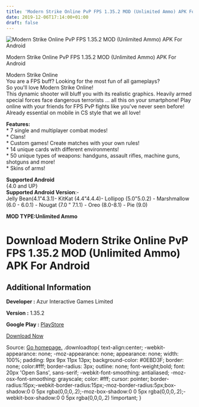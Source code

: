 ```yaml
---
title: 'Modern Strike Online PvP FPS 1.35.2 MOD (Unlimited Ammo) APK For Android'
date: 2019-12-06T17:14:00+01:00
draft: false
---
```


![Modern Strike Online PvP FPS 1.35.2 MOD (Unlimited Ammo) APK For Android](https://i2.wp.com/apkhome.net/wp-content/uploads/2019/11/Modern-Strike-Online-PvP-FPS.png "Modern Strike Online PvP FPS 1.35.2 MOD (Unlimited Ammo) APK For Android")

  

Modern Strike Online PvP FPS 1.35.2 MOD (Unlimited Ammo) APK For Android

Modern Strike Online  
You are a FPS buff? Looking for the most fun of all gameplays?  
So you'll love Modern Strike Online!  
This dynamic shooter will bluff you with its realistic graphics. Heavily armed special forces face dangerous terrorists ... all this on your smartphone! Play online with your friends for FPS PvP fights like you've never seen before! Already essential on mobile in CS style that we all love!

**Features:**  
\* 7 single and multiplayer combat modes!  
\* Clans!  
\* Custom games! Create matches with your own rules!  
\* 14 unique cards with different environments!  
\* 50 unique types of weapons: handguns, assault rifles, machine guns, shotguns and more!  
\* Skins of arms!

**Supported Android**  
{4.0 and UP}  
**Supported Android Version**:-  
Jelly Bean(4.1"4.3.1)- KitKat (4.4"4.4.4)- Lollipop (5.0"5.0.2) - Marshmallow (6.0 - 6.0.1) - Nougat (7.0 " 7.1.1) - Oreo (8.0-8.1) - Pie (9.0)

**MOD TYPE:Unlimited Ammo**

Download Modern Strike Online PvP FPS 1.35.2 MOD (Unlimited Ammo) APK For Android
=================================================================================

Additional Information
----------------------

**Developer :** Azur Interactive Games Limited

**Version :** 1.35.2

**Google Play :** [PlayStore](https://play.google.com/store/apps/details?id=com.gamedevltd.modernstrike&ah=TInVGmvxgntEvKfPP-Jw8SzVLR4)

  

[Download Now](https://store4app.co/post/modern-strike-online-pvp-fps-1-35-2-mod-unlimited-ammo-apk-for-android_1575130774)

  
Source: [Go homepage.](https://store4app.co/post/modern-strike-online-pvp-fps-1-35-2-mod-unlimited-ammo-apk-for-android_1575130774) .downloadtop{ text-align:center; -webkit-appearance: none; -moz-appearance: none; appearance: none; width: 100%; padding: 9px 9px 11px 13px; background-color: #0EBD3F; border: none; color:#fff; border-radius: 3px; outline: none; font-weight;bold; font: 20px 'Open Sans', sans-serif; -webkit-font-smoothing: antialiased; -moz-osx-font-smoothing: grayscale; color: #fff; cursor: pointer; border-radius:15px;-webkit-border-radius:15px;-moz-border-radius:5px;box-shadow:0 0 5px rgba(0,0,0,.2);-moz-box-shadow:0 0 5px rgba(0,0,0,.2);-webkit-box-shadow:0 0 5px rgba(0,0,0,.2) !important; }